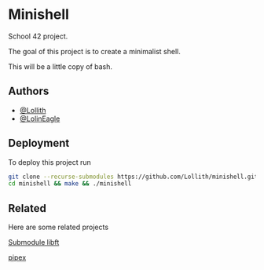 # Minishell
School 42 project.

The goal of this project is to create a minimalist shell.

This will be a little copy of bash.

## Authors
- [@Lollith](https://www.github.com/Lollith)
- [@LolinEagle](https://www.github.com/LolinEagle)

## Deployment
To deploy this project run
```bash
git clone --recurse-submodules https://github.com/Lollith/minishell.git &&
cd minishell && make && ./minishell
```

## Related
Here are some related projects

[Submodule libft](https://github.com/LolinEagle/libft)

[pipex](https://github.com/Lollith/pipex.git)
